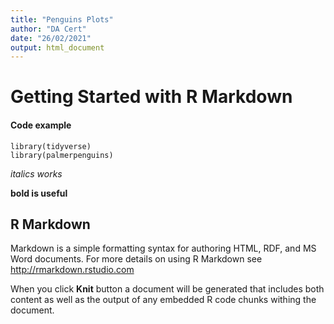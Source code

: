 ```yaml
---
title: "Penguins Plots"
author: "DA Cert"
date: "26/02/2021"
output: html_document
---
```

<!--- The code above in --- is YAML -->
# Getting Started with R Markdown
#### Code example
```{r}
library(tidyverse)
library(palmerpenguins)
```
*italics works*

**bold is useful**

## R Markdown
Markdown is a simple formatting syntax for authoring HTML, RDF, and MS Word documents. For more details on using R Markdown see <http://rmarkdown.rstudio.com>

When you click **Knit** button a document will be generated that includes both content as well as the output of any embedded R code chunks withing the document. 
